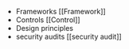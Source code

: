 - Frameworks [[Framework]]
- Controls [[Control]]
- Design principles
- security audits [[security audit]]